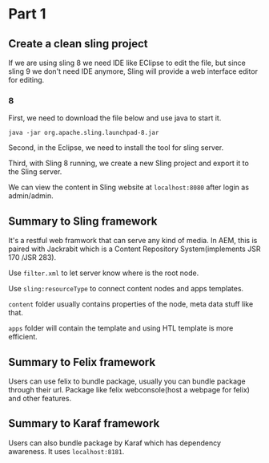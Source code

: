 # Part 1

## Create a clean sling project

If we are using sling 8 we need IDE like EClipse to edit the file, but since sling 9 we don't need IDE anymore, Sling will provide a web interface editor for editing.

### 8

First, we need to download the file below and use java to start it.

`java -jar org.apache.sling.launchpad-8.jar`

Second, in the Eclipse, we need to install the tool for sling server.

Third, with Sling 8 running, we create a new Sling project and export it to the Sling server.

We can view the content in Sling website at `localhost:8080` after login as admin/admin.

## Summary to Sling framework

It's a restful web framwork that can serve any kind of media. In AEM, this is paired with Jackrabit which is a Content Repository System(implements JSR 170 /JSR 283).

Use `filter.xml` to let server know where is the root node.

Use `sling:resourceType` to connect content nodes and apps templates.

`content` folder usually contains properties of the node, meta data stuff like that.

`apps` folder will contain the template and using HTL template is more efficient.

## Summary to Felix framework

Users can use felix to bundle package, usually you can bundle package through their url.
Package like felix webconsole(host a webpage for felix) and other features.

## Summary to Karaf framework

Users can also bundle package by Karaf which has dependency awareness. It uses `localhost:8181`.
